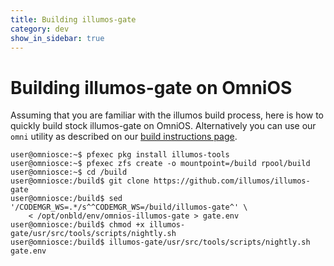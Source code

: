 ```yaml
---
title: Building illumos-gate
category: dev
show_in_sidebar: true
---
```


# Building illumos-gate on OmniOS

Assuming that you are familiar with the illumos build process, here is how
to quickly build stock illumos-gate on OmniOS. Alternatively you can use
our `omni` utility as described on our
[build instructions page](/dev/build_instructions.html).

```
user@omniosce:~$ pfexec pkg install illumos-tools
user@omniosce:~$ pfexec zfs create -o mountpoint=/build rpool/build
user@omniosce:~$ cd /build
user@omniosce:/build$ git clone https://github.com/illumos/illumos-gate
user@omniosce:/build$ sed '/CODEMGR_WS=.*/s^^CODEMGR_WS=/build/illumos-gate^' \
    < /opt/onbld/env/omnios-illumos-gate > gate.env
user@omniosce:/build$ chmod +x illumos-gate/usr/src/tools/scripts/nightly.sh
user@omniosce:/build$ illumos-gate/usr/src/tools/scripts/nightly.sh gate.env
```


